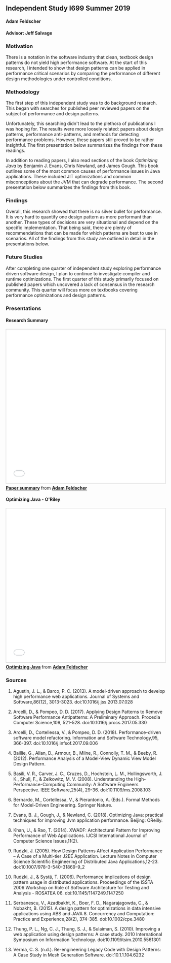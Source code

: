 ## Independent Study I699 Summer 2019
#### Adam Feldscher  
#### Advisor: Jeff Salvage

### Motivation
There is a notation in the software industry that clean, textbook design patterns do not yield high performance software. At the start of this research, I intended to show that design patterns can be applied in performance critical scenarios by comparing the performance of different design methodologies under controlled conditions.

### Methodology

The first step of this independent study was to do background research. This began with searches for published peer reviewed papers on the subject of performance and design patterns. 

Unfortunately, this searching didn't lead to the plethora of publications I was hoping for. The results were more loosely related: papers about design patterns, performance anti-patterns, and methods for detecting performance problems. However, these papers still proved to be rather insightful. The first presentation below summarizes the findings from these readings. 

In addition to reading papers, I also read sections of the book *Optimizing Java* by Benjamin J. Evans, Chris Newland, and James Gough. This book outlines some of the most common causes of performance issues in Java applications. These included JIT optimizations and common misconceptions about the JVM that can degrade performance. The second presentation below summarizes the findings from this book. 

### Findings

Overall, this research showed that there is no silver bullet for performance. It is very hard to quantify one design pattern as more performant than another. These types of decisions are very situational and depend on the specific implementation. That being said, there are plenty of recommendations that can be made for which patterns are best to use in scenarios.  All of the findings from this study are outlined in detail in the presentations below. 

### Future Studies

After completing one quarter of independent study exploring performance driven software design, I plan to continue to investigate compiler and runtime optimizations. The first quarter of this study primarily focused on published papers which uncovered a lack of consensus in the research community. This quarter will focus more on textbooks covering performance optimizations and design patterns. 


### Presentations

#### Research Summary

<iframe src="//www.slideshare.net/slideshow/embed_code/key/73yqpwf0SQtfL6" width="595" height="485" frameborder="0" marginwidth="0" marginheight="0" scrolling="no" style="border:1px solid #CCC; border-width:1px; margin-bottom:5px; max-width: 100%;" allowfullscreen> </iframe> <div style="margin-bottom:5px"> <strong> <a href="//www.slideshare.net/AdamFeldscher/paper-summary-166335061" title="Paper summary" target="_blank">Paper summary</a> </strong> from <strong><a href="https://www.slideshare.net/AdamFeldscher" target="_blank">Adam Feldscher</a></strong> </div>


#### Optimizing Java - O'Riley 

<iframe src="//www.slideshare.net/slideshow/embed_code/key/aorqsX1nrTikT9" width="595" height="485" frameborder="0" marginwidth="0" marginheight="0" scrolling="no" style="border:1px solid #CCC; border-width:1px; margin-bottom:5px; max-width: 100%;" allowfullscreen> </iframe> <div style="margin-bottom:5px"> <strong> <a href="//www.slideshare.net/AdamFeldscher/optimizing-java" title="Optimizing Java" target="_blank">Optimizing Java</a> </strong> from <strong><a href="https://www.slideshare.net/AdamFeldscher" target="_blank">Adam Feldscher</a></strong> </div>

### Sources

1. Agustin, J. L., & Barco, P. C. (2013). A model-driven approach to develop high performance web applications. Journal of Systems and Software,86(12), 3013-3023. doi:10.1016/j.jss.2013.07.028  

1. Arcelli, D., & Pompeo, D. D. (2017). Applying Design Patterns to Remove Software Performance Antipatterns: A Preliminary Approach. Procedia Computer Science,109, 521-528. doi:10.1016/j.procs.2017.05.330  

1. Arcelli, D., Cortellessa, V., & Pompeo, D. D. (2018). Performance-driven software model refactoring. Information and Software Technology,95, 366-397. doi:10.1016/j.infsof.2017.09.006  

1. Baillie, G., Allan, D., Armour, B., Milne, R., Connolly, T. M., & Beeby, R. (2012). Performance Analysis of a Model-View Dynamic View Model Design Pattern.  

1. Basili, V. R., Carver, J. C., Cruzes, D., Hochstein, L. M., Hollingsworth, J. K., Shull, F., & Zelkowitz, M. V. (2008). Understanding the High-Performance-Computing Community: A Software Engineers Perspective. IEEE Software,25(4), 29-36. doi:10.1109/ms.2008.103  

1. Bernardo, M., Cortellessa, V., & Pierantonio, A. (Eds.). Formal Methods for Model-Driven Engineering. Springer Nature.

1. Evans, B. J., Gough, J., & Newland, C. (2018). Optimizing Java: practical techniques for improving Jvm application performance. Beijing: OReilly.

1. Khan, U., & Rao, T. (2014). XWADF: Architectural Pattern for Improving Performance of Web Applications. IJCSI International Journal of Computer Science Issues,11(2).  

1. Rudzki, J. (2005). How Design Patterns Affect Application Performance – A Case of a Multi-tier J2EE Application. Lecture Notes in Computer Science Scientific Engineering of Distributed Java Applications,12-23. doi:10.1007/978-3-540-31869-9_2  

1. Rudzki, J., & Systä, T. (2006). Performance implications of design pattern usage in distributed applications. Proceedings of the ISSTA 2006 Workshop on Role of Software Architecture for Testing and Analysis - ROSATEA 06. doi:10.1145/1147249.1147250  

1. Serbanescu, V., Azadbakht, K., Boer, F. D., Nagarajagowda, C., & Nobakht, B. (2015). A design pattern for optimizations in data intensive applications using ABS and JAVA 8. Concurrency and Computation: Practice and Experience,28(2), 374-385. doi:10.1002/cpe.3480  

1. Thung, P. L., Ng, C. J., Thung, S. J., & Sulaiman, S. (2010). Improving a web application using design patterns: A case study. 2010 International Symposium on Information Technology. doi:10.1109/itsim.2010.5561301  

1. Verma, C. S. (n.d.). Re-engineering Legacy Code with Design Patterns: A Case Study in Mesh Generation Software. doi:10.1.1.104.6232
